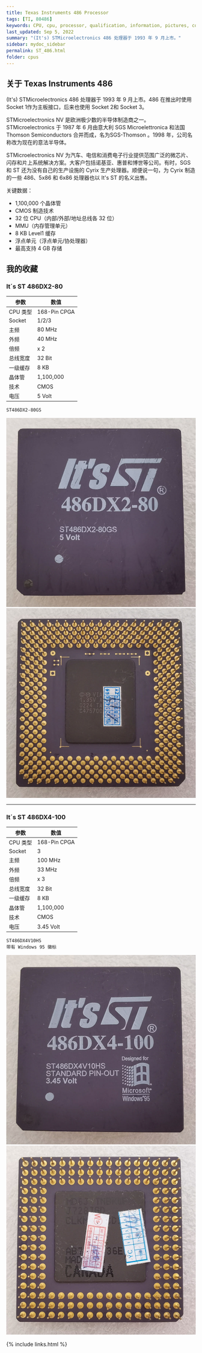 ```yaml
---
title: Texas Instruments 486 Processor
tags: [TI, 80486]
keywords: CPU, cpu, processor, qualification, information, pictures, core, frequency, chip packaging, packaging, cpu info, x86, collection, amd, cyrix, harris, ibm, idt, iit, intel, motorola, nec, sgs, sgs-thomson, siemens, ST, signetics, mhs, ti, texas instruments, ulsi, umc, weitek, zilog, 808x, 8085, 8088, 8086, 80188, 80186, 80286, 286, 80386, 386, i386, Am386, 386sx, 386dx, 486, i486, 586, 486sx, 486dx, overdrive, 487, pentium, 586, 5x86, 386dlc, 386slc, 486dx2, mmx, ppro, pentium-pro, pro, athlon, duron, z80, dirk oppelt, dirk, oppelt, engineering, sample, samples
last_updated: Sep 5, 2022
summary: "(It's) STMicroelectronics 486 处理器于 1993 年 9 月上市。"
sidebar: mydoc_sidebar
permalink: ST_486.html
folder: cpus
---
```


## 关于 Texas Instruments 486

(It's) STMicroelectronics 486 处理器于 1993 年 9 月上市。486 在推出时使用 Socket 1作为主板接口，后来也使用 Socket 2和 Socket 3。

STMicroelectronics NV 是欧洲极少数的半导体制造商之一。STMicroelectronics 于 1987 年 6 月由意大利 SGS Microelettronica 和法国 Thomson Semiconductors 合并而成，名为SGS-Thomson 。1998 年，公司名称改为现在的意法半导体。

STMicroelectronics NV 为汽车、电信和消费电子行业提供范围广泛的微芯片、闪存和片上系统解决方案。大客户包括诺基亚、惠普和博世等公司。有时，SGS 和 ST 还为没有自己的生产设施的 Cyrix 生产处理器。顺便说一句，为 Cyrix 制造的一些 486、5x86 和 6x86 处理器也以 It's ST 的名义出售。

关键数据：
 - 1,100,000 个晶体管
 - CMOS 制造技术
 - 32 位 CPU（内部/外部/地址总线各 32 位）
 - MMU（内存管理单元）
 - 8 KB Level1 缓存
 - 浮点单元（浮点单元/协处理器）
 - 最高支持 4 GB 存储

## 我的收藏

### It´s ST 486DX2-80

| 参数 | 数值 |
| ------ | ------ |
| CPU 类型 | 168-Pin CPGA |
| Socket | 1/2/3 |
| 主频 | 80 MHz |
| 外频 | 40 MHz |
| 倍频 | x 2 |
| 总线宽度 | 32 Bit |
| 一级缓存 | 8 KB |
| 晶体管 | 1,100,000 |
| 技术 | CMOS |
| 电压 | 5 Volt |

```
ST486DX2-80GS
```

![It´s ST 486DX2-80 正面](/images/cpus/ST/ST_486DX2-80_1.jpg)
![It´s ST 486DX2-80 反面](/images/cpus/ST/ST_486DX2-80_2.jpg)

---------

### It´s ST 486DX4-100

| 参数 | 数值 |
| ------ | ------ |
| CPU 类型 | 168-Pin CPGA |
| Socket | 3 |
| 主频 | 100 MHz |
| 外频 | 33 MHz |
| 倍频 | x 3 |
| 总线宽度 | 32 Bit |
| 一级缓存 | 8 KB |
| 晶体管 | 1,100,000 |
| 技术 | CMOS |
| 电压 | 3.45 Volt |

```
ST486DX4V10HS
带有 Windows 95 徽标
```

![It´s ST 486DX4-100 正面](/images/cpus/ST/ST_486DX4-100_1.jpg)
![It´s ST 486DX4-100 反面](/images/cpus/ST/ST_486DX4-100_2.jpg)

{% include links.html %}
